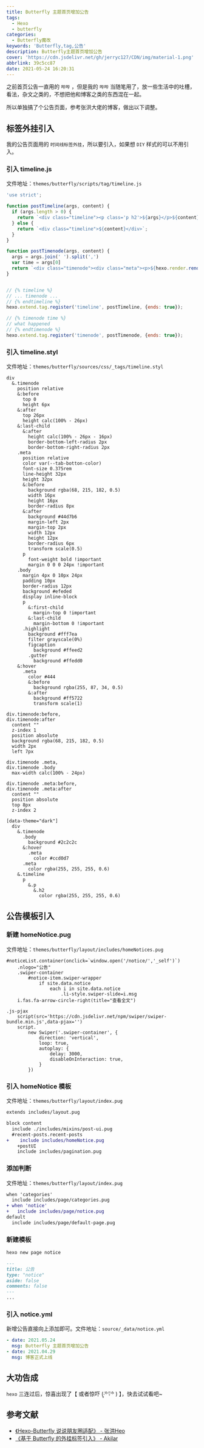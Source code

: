 ```yaml
---
title: Butterfly 主题首页增加公告
tags:
  - Hexo
  - butterfly
categories:
  - Butterfly魔改
keywords: 'Butterfly,tag,公告'
description: Butterfly主题首页增加公告
cover: 'https://cdn.jsdelivr.net/gh/jerryc127/CDN/img/material-1.png'
abbrlink: 39c5cc87
date: 2021-05-24 16:20:31
---
```


之前首页公告一直用的 `哔哔` ，但是我的 `哔哔` 当随笔用了，放一些生活中的吐槽，看法，杂文之类的，不想把他和博客之类的东西混在一起。

所以单独搞了个公告页面，参考张洪大佬的博客，做出以下调整。


## 标签外挂引入

我的公告页面用的 `时间线标签外挂`，所以要引入，如果想 `DIY` 样式的可以不用引入。

### 引入 timeline.js

文件地址：```themes/butterfly/scripts/tag/timeline.js```

``` js
'use strict';

function postTimeline(args, content) {
  if (args.length > 0) {
    return `<div class="timeline"><p class='p h2'>${args}</p>${content}</div>`;
  } else {
    return `<div class="timeline">${content}</div>`;
  }
}

function postTimenode(args, content) {
  args = args.join(' ').split(',')
  var time = args[0]
  return `<div class="timenode"><div class="meta"><p>${hexo.render.renderSync({text: time, engine: 'markdown'})}</p></div><div class="body">${hexo.render.renderSync({text: content, engine: 'markdown'}).split('\n').join('')}</div></div>`;
}


// {% timeline %}
// ... timenode ...
// {% endtimeline %}
hexo.extend.tag.register('timeline', postTimeline, {ends: true});

// {% timenode time %}
// what happened
// {% endtimenode %}
hexo.extend.tag.register('timenode', postTimenode, {ends: true});
```

### 引入 timeline.styl

文件地址：```themes/butterfly/sources/css/_tags/timeline.styl```

``` stylus
div
  &.timenode
    position relative
    &:before
      top 0
      height 6px
    &:after
      top 26px
      height calc(100% - 26px)
    &:last-child
      &:after
        height calc(100% - 26px - 16px)
        border-bottom-left-radius 2px
        border-bottom-right-radius 2px
    .meta
      position relative
      color var(--tab-botton-color)
      font-size 0.375rem
      line-height 32px
      height 32px
      &:before
        background rgba(68, 215, 182, 0.5)
        width 16px
        height 16px
        border-radius 8px
      &:after
        background #44d7b6
        margin-left 2px
        margin-top 2px
        width 12px
        height 12px
        border-radius 6px
        transform scale(0.5)
      p
        font-weight bold !important
        margin 0 0 0 24px !important
    .body
      margin 4px 0 10px 24px
      padding 10px
      border-radius 12px
      background #efeded
      display inline-block
      p
        &:first-child
          margin-top 0 !important
        &:last-child
          margin-bottom 0 !important
      .highlight
        background #fff7ea
        filter grayscale(0%)
        figcaption
          background #ffeed2
        .gutter
          background #ffedd0
    &:hover
      .meta
        color #444
        &:before
          background rgba(255, 87, 34, 0.5)
        &:after
          background #ff5722
          transform scale(1)

div.timenode:before,
div.timenode:after
  content ""
  z-index 1
  position absolute
  background rgba(68, 215, 182, 0.5)
  width 2px
  left 7px

div.timenode .meta,
div.timenode .body
  max-width calc(100% - 24px)

div.timenode .meta:before,
div.timenode .meta:after
  content ""
  position absolute
  top 8px
  z-index 2

[data-theme="dark"]
  div
    &.timenode
      .body
        background #2c2c2c
      &:hover
        .meta
          color #ccd0d7
      .meta
        color rgba(255, 255, 255, 0.6)
    &.timeline
      p
        &.p
          &.h2
            color rgba(255, 255, 255, 0.6)
```

## 公告模板引入

### 新建 homeNotice.pug

文件地址：```themes/butterfly/layout/includes/homeNotices.pug```

``` pug
#noticeList.container(onclick=`window.open('/notice/','_self')`)
    .nlogo="公告"
    .swiper-container
        #notice-item.swiper-wrapper
            if site.data.notice
                each i in site.data.notice
                    .li-style.swiper-slide=i.msg
    i.fas.fa-arrow-circle-right(title="查看全文")

.js-pjax
    script(src='https://cdn.jsdelivr.net/npm/swiper/swiper-bundle.min.js',data-pjax='')
    script.
        new Swiper('.swiper-container', {
            direction: 'vertical',
            loop: true,
            autoplay: {
                delay: 3000,
                disableOnInteraction: true,
            }
        })
```

### 引入 homeNotice 模板

文件地址：```themes/butterfly/layout/index.pug```

``` diff
extends includes/layout.pug

block content
  include ./includes/mixins/post-ui.pug
  #recent-posts.recent-posts
+    include includes/homeNotice.pug
    +postUI
    include includes/pagination.pug
```

### 添加判断

文件地址：```themes/butterfly/layout/index.pug```

``` diff
when 'categories'
  include includes/page/categories.pug
+ when 'notice'
+   include includes/page/notice.pug
default
  include includes/page/default-page.pug
```

### 新建模板

``` sh
hexo new page notice
```

``` markdown
---
title: 公告
type: "notice"
aside: false
comments: false
---
...
```

### 引入 notice.yml

新增公告直接向上添加即可。文件地址：```source/_data/notice.yml```

``` yml
- date: 2021.05.24
  msg: Butterfly 主题首页增加公告
- date: 2021.04.29
  msg: 博客正式上线
```


## 大功告成

`hexo` 三连过后，惊喜出现了【 或者惊吓 (‧̣̥̇꒪່⍢꒪່ ) 】，快去试试看吧~

## 参考文献

- [《Hexo-Butterfly 说说朋友圈适配》 - 张洪Heo](https://blog.zhheo.com/p/a6947667.html#%E5%BC%95%E5%85%A5%E5%88%B0%E4%B8%BB%E9%A1%B5)
- [《基于 Butterfly 的外挂标签引入》 - Akilar](https://akilar.top/posts/615e2dec/#%E6%97%B6%E9%97%B4%E8%BD%B4-timeline)

